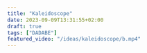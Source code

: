```yaml
---
title: "Kaleidoscope"
date: 2023-09-09T13:31:55+02:00
draft: true
tags: ["DADABE"]
featured_video: "/ideas/kaleidoscope/b.mp4"
---
```


